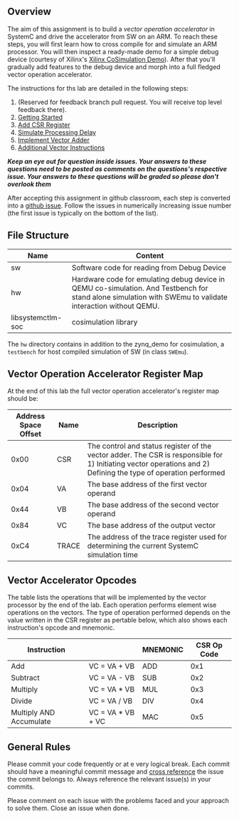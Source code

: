 ## Overview 

The aim of this assignment is to build a *vector operation accelerator* in SystemC and 
drive the accelerator from SW on an ARM. To reach these steps, you will first learn 
how to cross compile for and simulate an ARM processor. You will then inspect a 
ready-made demo for a simple debug device (courtesy of Xilinx's [Xilinx CoSimulation Demo](https://github.com/Xilinx/systemctlm-cosim-demo)). After that you'll gradually add features to the debug device and morph into a full fledged vector operation accelerator. 

The instructions for ths lab are detailed in the following steps:

 1. (Reserved for feedback branch pull request. You will receive top level feedback there). 
 2. [Getting Started](.github/STARTING_ISSUES/2.%20Getting%20Started.md)
 3. [Add CSR Register](.github/STARTING_ISSUES/3.%20Add%20CSR%20Register.md)
 4. [Simulate Processing Delay](.github/STARTING_ISSUES/4.%20Simulate%20Processing%20Delay.md)
 5. [Implement Vector Adder](.github/STARTING_ISSUES/5.%20Implement%20Vector%20Adder.md)
 6. [Additional Vector Instructions](.github/STARTING_ISSUES/6.%20Additional%20Vector%20Instructions.md)

***Keep an eye out for question inside issues. Your answers to these questions need to be posted as comments on the questions's respective issue. Your answers to these questions will be graded so please don't overlook them***

After accepting this assignment in github classroom, each step is converted into a [github issue](https://docs.github.com/en/issues). Follow the issues in numerically increasing issue number (the first issue is typically on the bottom of the list). 

## File Structure

Name | Content 
-----|--------
sw | Software code for reading from Debug Device 
hw  | Hardware code for emulating debug device in QEMU co-simulation. And Testbench for stand alone simulation with SWEmu to validate interaction without QEMU. 
libsystemctlm-soc | cosimulation library

The `hw` directory contains in addition to the zynq_demo for cosimulation, a `testbench` for host compiled simulation of SW (in class `SWEmu`).

## Vector Operation Accelerator Register Map

At the end of this lab the full vector operation accelerator's register map should be:

| **Address Space Offset** | **Name**  | **Description**                                                                                                                                                      |
|----------------------|-------|------------------------------------------------------------------------------------------------------------------------------------------------------------------|
| 0x00                 | CSR   | The control and status register of the vector adder. The CSR is responsible for 1) Initiating vector operations and 2) Defining the type of operation performed  |
| 0x04                 | VA | The base address of the first vector operand                                                                                                                     |
| 0x44                 | VB | The base address of the second vector operand                                                                                                                    |
| 0x84                 | VC | The base address of the output vector                                                                                                                            |
| 0xC4                 | TRACE | The address of the trace register used for determining the current SystemC simulation time|

## Vector Accelerator Opcodes

The table lists the operations that will be implemented by the vector processor by the end of the lab. Each operation performs element wise operations on the vectors. The type of operation performed depends on the value written in the CSR register as pertable below, which also shows each instruction's opcode and mnemonic.

| **Instruction**         |                   | **MNEMONIC** | **CSR Op Code** | 
|-------------------------|-------------------|--------------|-----------------|
| Add                     | VC = VA + VB      | ADD          | 0x1             |
| Subtract                | VC = VA - VB      | SUB          | 0x2             |
| Multiply                | VC = VA * VB      | MUL          | 0x3             |
| Divide                  | VC = VA / VB      | DIV          | 0x4             |
| Multiply AND Accumulate | VC = VA * VB + VC | MAC          | 0x5             |



## General Rules


Please commit your code frequently or at e very logical break. Each commit should have a meaningful commit message and [cross reference](https://docs.github.com/en/get-started/writing-on-github/working-with-advanced-formatting/autolinked-references-and-urls#issues-and-pull-requests) the issue the commit belongs to. Always reference the relevant issue(s) in your commits. 

Please comment on each issue with the problems faced and your approach to solve them. Close an issue when done. 


